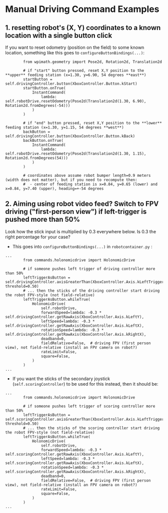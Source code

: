 # Manual Driving Command Examples

## 1. resetting robot's (X, Y) coordinates to a known location with a single button click
If you want to reset odometry (position on the field) to some known location, something like this goes to `configureButtonBindings(...)`:

```python3
        from wpimath.geometry import Pose2d, Rotation2d, Translation2d

        # if "start" button pressed, reset X,Y position to the **upper** feeding station (x=1.30, y=6.90, 54 degrees **east**)
        startButton = self.drivingController.button(XboxController.Button.kStart)
        startButton.onTrue(
            InstantCommand(
                lambda: self.robotDrive.resetOdometry(Pose2d(Translation2d(1.30, 6.90), Rotation2d.fromDegrees(-54)))
            )
        )

        # if "end" button pressed, reset X,Y position to the **lower** feeding station (x=1.30, y=1.15, 54 degrees **west**)
        backButton = self.drivingController.button(XboxController.Button.kBack)
        backButton.onTrue(
            InstantCommand(
                lambda: self.robotDrive.resetOdometry(Pose2d(Translation2d(1.30, 1.15), Rotation2d.fromDegrees(54)))
            )
        )

        # coordinates above assume robot bumper length=0.9 meters (width does not matter), but if you need to recompute then:
        #  - center of feeding station is x=0.84, y=0.65 (lower) and x=0.84, y=7.40 (upper), heading=+-54 degrees

```

## 2. Aiming using robot video feed? Switch to FPV driving ("first-person view") if left-trigger is pushed more than 50%
Look how the stick input is multiplied by 0.3 everywhere below. Is 0.3 the right percentage for your case?

 * This goes into `configureButtonBindings(...)` in `robotcontainer.py` :

```python3
...
        from commands.holonomicdrive import HolonomicDrive

        # if someone pushes left trigger of driving controller more than 50%
        leftTriggerAsButton = self.drivingController.axisGreaterThan(XboxController.Axis.kLeftTrigger, threshold=0.50)
        # ... then the sticks of the driving controller start driving the robot FPV-style (not field-relative)
        leftTriggerAsButton.whileTrue(
            HolonomicDrive(
                self.robotDrive,
                forwardSpeed=lambda: -0.3 * self.drivingController.getRawAxis(XboxController.Axis.kLeftY),
                leftSpeed=lambda: -0.3 * self.drivingController.getRawAxis(XboxController.Axis.kLeftX),
                rotationSpeed=lambda: -0.3 * self.drivingController.getRawAxis(XboxController.Axis.kRightX),
                deadband=0,
                fieldRelative=False,  # driving FPV (first person view), not field-relative (install an FPV camera on robot?)
                rateLimit=False,
                square=False,
            )
        )
...
```

 * If you want the sticks of the secondary joystick (`self.scoringController`) to be used for this instead, then it should be:
```python3
...
        from commands.holonomicdrive import HolonomicDrive

        # if someone pushes left trigger of scoring controller more than 50%
        leftTriggerAsButton = self.scoringController.axisGreaterThan(XboxController.Axis.kLeftTrigger, threshold=0.50)
        # ... then the sticks of the scoring controller start driving the robot FPV-style (not field-relative)
        leftTriggerAsButton.whileTrue(
            HolonomicDrive(
                self.robotDrive,
                forwardSpeed=lambda: -0.3 * self.scoringController.getRawAxis(XboxController.Axis.kLeftY),
                leftSpeed=lambda: -0.3 * self.scoringController.getRawAxis(XboxController.Axis.kLeftX),
                rotationSpeed=lambda: -0.3 * self.scoringController.getRawAxis(XboxController.Axis.kRightX),
                deadband=0,
                fieldRelative=False,  # driving FPV (first person view), not field-relative (install an FPV camera on robot?)
                rateLimit=False,
                square=False,
            )
        )
...
```
